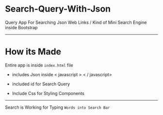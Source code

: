 # Search-Query-With-Json
Query App For Searching Json Web Links / Kind of Mini Search Engine inside Bootstrap




------------------


# How its Made 


Entire app is inside `index.html` file 



- includes Json inside < javascript > < / javascript> 

- included id for Search Query
- Include Css for Styling Components 

------

Search is Working for Typing ``` Words into Search Bar ```
